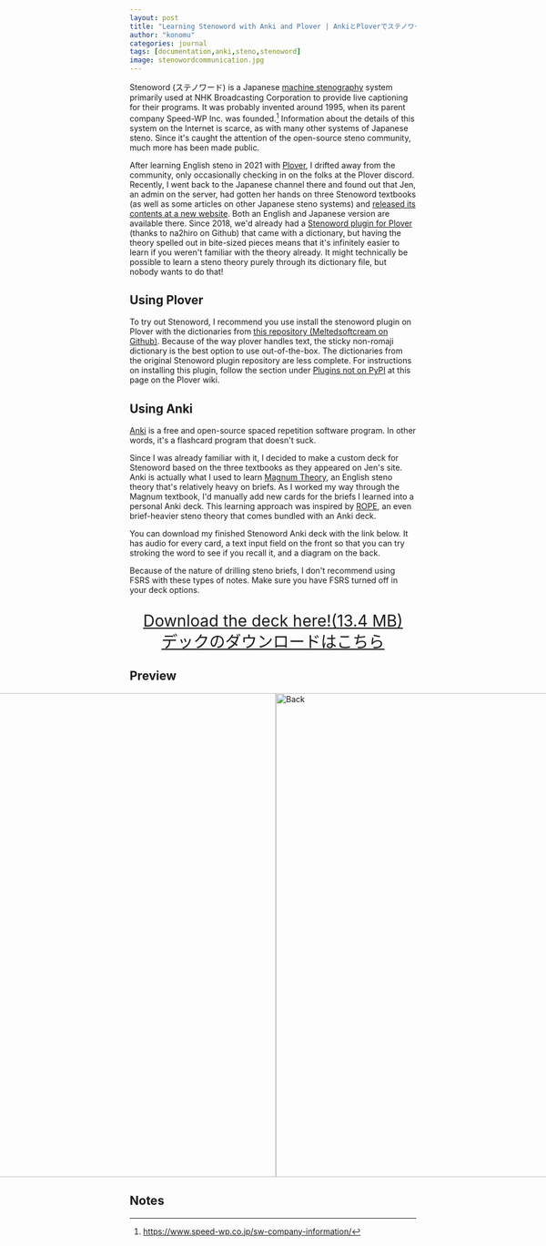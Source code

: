 ```yaml
---
layout: post
title: "Learning Stenoword with Anki and Plover | AnkiとPloverでステノワードを学びましょう"
author: "konomu"
categories: journal
tags: [documentation,anki,steno,stenoword]
image: stenowordcommunication.jpg
---
```


Stenoword (ステノワード) is a Japanese [machine stenography](https://en.wikipedia.org/wiki/Stenotype) system primarily used at NHK Broadcasting Corporation to provide live captioning for their programs. It was probably invented around 1995, when its parent company Speed-WP Inc. was founded.[^1] Information about the details of this system on the Internet is scarce, as with many other systems of Japanese steno. Since it's caught the attention of the open-source steno community, much more has been made public. 

[^1]: https://www.speed-wp.co.jp/sw-company-information/

After learning English steno in 2021 with [Plover](http://www.openstenoproject.org/plover/), I drifted away from the community, only occasionally checking in on the folks at the Plover discord. Recently, I went back to the Japanese channel there and found out that Jen, an admin on the server, had gotten her hands on three Stenoword textbooks (as well as some articles on other Japanese steno systems) and [released its contents at a new website](https://jenchanws.github.io/stenoword/). Both an English and Japanese version are available there. Since 2018, we'd already had a [Stenoword plugin for Plover](https://github.com/na2hiro/plover-japanese-stenoword) (thanks to na2hiro on Github) that came with a dictionary, but having the theory spelled out in bite-sized pieces means that it's infinitely easier to learn if you weren't familiar with the theory already. It might technically be possible to learn a steno theory purely through its dictionary file, but nobody wants to do that!

## <a name="Using_Plover"></a>Using Plover
To try out Stenoword, I recommend you use install the stenoword plugin on Plover with the dictionaries from [this repository (Meltedsoftcream on Github)](https://github.com/Meltedsoftcream/Plover_Japanese_StenoWord). Because of the way plover handles text, the sticky non-romaji dictionary is the best option to use out-of-the-box. The dictionaries from the original Stenoword plugin repository are less complete. For instructions on installing this plugin, follow the section under [Plugins not on PyPI](https://plover.wiki/index.php/Plugins#Plugins_not_on_PyPI) at this page on the Plover wiki.

## <a name="Using_Anki">Using Anki

[Anki](https://apps.ankiweb.net/) is a free and open-source spaced repetition software program. In other words, it's a flashcard program that doesn't suck.

Since I was already familiar with it, I decided to make a custom deck for Stenoword based on the three textbooks as they appeared on Jen's site. Anki is actually what I used to learn [Magnum Theory](https://www.magnumsteno.com/), an English steno theory that's relatively heavy on briefs. As I worked my way through the Magnum textbook, I'd manually add new cards for the briefs I learned into a personal Anki deck. This learning approach was inspired by [ROPE](https://www.reddit.com/r/Plover/comments/ads6yg/rope_22_remembering_outlines_in_plover_more/), an even brief-heavier steno theory that comes bundled with an Anki deck.

You can download my finished Stenoword Anki deck with the link below. It has audio for every card, a text input field on the front so that you can try stroking the word to see if you recall it, and a diagram on the back. 

Because of the nature of drilling steno briefs, I don't recommend using FSRS with these types of notes. Make sure you have FSRS turned off in your deck options.

<p style="font-size: 2em; line-height: 1.3em; text-align: center;">
	<a href="{{ site.github.url }}/assets/files/ステノワード.apkg">
		Download the deck here!(13.4 MB)<br>
	    デックのダウンロードはこちら
	</a>
</p>

## Preview
<div class="container" style="display:flex; justify-content: center; padding-left: 10px;">
      <div class="image"> <img src="{{ site.github.url }}/assets/img/stenofront.jpg" alt="Front" height="850px"/> </div> 
      <div class="image"> <img src="{{ site.github.url }}/assets/img/stenoback.jpg" alt="Back" height="850px"/> </div> 
    </div>

## Notes